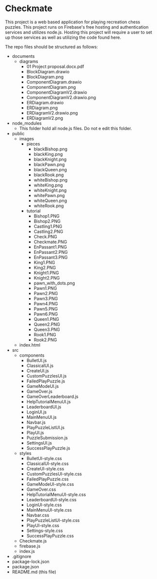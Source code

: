<h1>Checkmate</h1>

This project is a web based application for
playing recreation chess puzzles. This project 
runs on Firebase's free hosting and
authentication services and utilizes node.js. 
Hosting this project will require a user to set
up those services as well as utilizing the code
found here. 

The repo files should be structured as follows:

- documents 
    - diagrams
        - 01 Project proposal.docx.pdf
        - BlockDiagram.drawio
        - BlockDiagram.png
        - ComponentDiagram.drawio
        - ComponentDiagram.png
        - ComponentDiagramV2.drawio
        - ComponentDiagramV2.drawio.png
        - ERDiagram.drawio
        - ERDiagram.png
        - ERDiagramV2.drawio.png
        - ERDiagramV2.png
- node_modules
    - This folder hold all node.js files. Do not e
    edit this folder.
- public
    - images
        - pieces
            - blackBishop.png
            - blackKing.png
            - blackKnight.png
            - blackPawn.png
            - blackQueen.png
            - blackRook.png
            - whiteBishop.png
            - whiteKing.png
            - whiteKnight.png
            - whitePawn.png
            - whiteQueen.png
            - whiteRook.png
        - tutorial
            - Bishop1.PNG
            - Bishop2.PNG
            - Castling1.PNG
            - Castling2.PNG
            - Check.PNG
            - Checkmate.PNG
            - EnPassant1.PNG
            - EnPassant2.PNG
            - EnPassant3.PNG
            - King1.PNG
            - King2.PNG
            - Knight1.PNG
            - Knight2.PNG
            - pawn_with_dots.png
            - Pawn1.PNG
            - Pawn2.PNG
            - Pawn3.PNG
            - Pawn4.PNG
            - Pawn5.PNG
            - Pawn6.PNG
            - Queen1.PNG
            - Queen2.PNG
            - Queen3.PNG
            - Rook1.PNG
            - Rook2.PNG
    - index.html
- src
    - components
        - BulletUI.js
        - ClassicalUI.js
        - CreateUI.js
        - CustomPuzzlesUI.js
        - FailedPlayPuzzle.js
        - GameModeUI.js
        - GameOver.js
        - GameOverLeaderboard.js
        - HelpTutorialMenuUI.js
        - LeaderboardUI.js
        - LoginUI.js
        - MainMenuUI.js
        - Navbar.js
        - PlayPuzzleListUI.js
        - PlayUI.js
        - PuzzleSubmission.js
        - SettingsUI.js
        - SuccessPlayPuzzle.js
    - styles
        - BulletUI-style.css
        - ClassicalUI-style.css
        - CreateUI-style.css
        - CustomPuzzlesUI-style.css
        - FailedPlayPuzzle.css
        - GameModeUI-style.css
        - GameOver.css
        - HelpTutorialMenuUI-style.css
        - LeaderboardUI-style.css
        - LoginUI-style.css
        - MainMenuUI-style.css
        - Navbar.css
        - PlayPuzzleListUI-style.css
        - PlayUI-style.css
        - Settings-style.css
        - SuccessPlayPuzzle.css
    - Checkmate.js
    - firebase.js
    - index.js
- .gitignore
- package-lock.json
- package.json
- README.md (this file)
